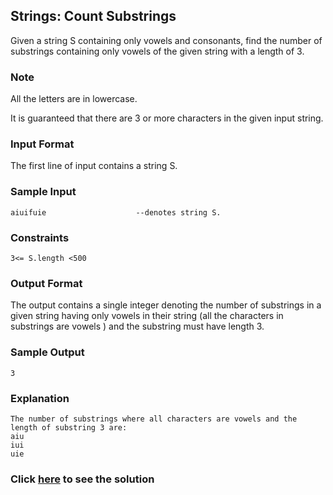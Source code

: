 ## Strings: Count Substrings

Given a string S containing only vowels and consonants, find the number of substrings containing only vowels of the given string with a length of 3.

### Note
All the letters are in lowercase.

It is guaranteed that there are 3 or more characters in the given input string.

### Input Format
The first line of input contains a string S.

### Sample Input
```
aiuifuie                    --denotes string S.
```

### Constraints
```
3<= S.length <500
```

### Output Format
The output contains a single integer denoting the number of substrings in a given string having only vowels in their string (all the characters in substrings are vowels ) and the substring must have length 3. 

### Sample Output
```
3
```

### Explanation
```
The number of substrings where all characters are vowels and the length of substring 3 are:
aiu
iui
uie
```

### Click [here](./solutions/Question1.java) to see the solution
